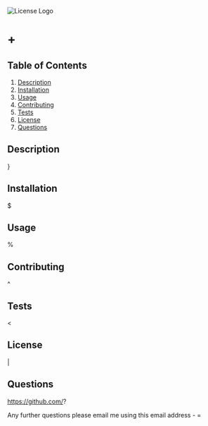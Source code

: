![License Logo](§)

# +

## Table of Contents

1. [Description](#Description)
2. [Installation](#Installation)
3. [Usage](#Usage)
4. [Contributing](#Contributing)
5. [Tests](#Tests)
6. [License](#License)
7. [Questions](#Questions)

## Description

}

## Installation

$

## Usage

%

## Contributing

^

## Tests

<

## License

|

## Questions

https://github.com/?

Any further questions please email me using this email address - =
